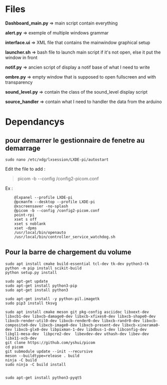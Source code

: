 # Files

**Dashboard_main.py**  => main script contain everything 

**alert.py** => exemple of multiple windows grammar

**interface.ui** => XML file that contains the mainwindow graphical setup

**launcher.sh** => bash file to launch main script if it's not open, else it put the window in front

**notif.py** => ancien script of display a notif base of what I need to write 

**ombre.py** => empty window that is supposed to open fullscreen and with transparency

**sound_level.py** => contain the class of the sound_level display script

**source_handler** => contain what I need to handler the data from the arduino

# Dependancys
## pour demarrer le gestionnaire de fenetre au demarrage
```
sudo nano /etc/xdg/lxsession/LXDE-pi/autostart
```
Edit the file to add  :

> picom -b --config /config2-picom.conf

Ex :
```
    @lxpanel --profile LXDE-pi
    @pcmanfm --desktop --profile LXDE-pi
    @xscreensaver -no-splash
    @picom -b --config /config2-picom.conf
    point-rpi
    xset s off
    xset s noblank
    xset -dpms
    /usr/local/bin/openauto
    /usr/local/bin/controller_service_watchdog.sh
```

## Pour la barre de chargement du volume
```
sudo apt install cmake build-essential tcl-dev tk-dev python3-tk
python -m pip install scikit-build
python setup.py install

sudo apt-get update
sudo apt-get install python3-pip
sudo apt-get install python3

sudo apt-get install -y python-pil.imagetk
sudo pip3 install tksvg

sudo apt install cmake meson git pkg-config asciidoc libxext-dev libxcb1-dev libxcb-damage0-dev libxcb-xfixes0-dev libxcb-shape0-dev libxcb-render-util0-dev libxcb-render0-dev libxcb-randr0-dev libxcb-composite0-dev libxcb-image0-dev libxcb-present-dev libxcb-xinerama0-dev libxcb-glx0-dev libpixman-1-dev libdbus-1-dev libconfig-dev libgl1-mesa-dev  libpcre2-dev  libevdev-dev uthash-dev libev-dev libx11-xcb-dev
git clone https://github.com/yshui/picom
cd picom
git submodule update --init --recursive
meson --buildtype=release . build
ninja -C build
sudo ninja -C build install


sudo apt-get install python3-pyqt5
```
